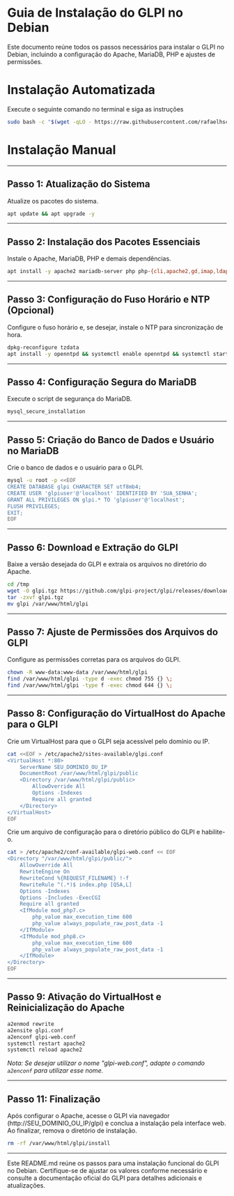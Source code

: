 # Guia de Instalação do GLPI no Debian

Este documento reúne todos os passos necessários para instalar o GLPI no Debian, incluindo a configuração do Apache, MariaDB, PHP e ajustes de permissões. 

# Instalação Automatizada

Execute o seguinte comando no terminal e siga as instruções
```bash
sudo bash -c "$(wget -qLO - https://raw.githubusercontent.com/rafaelhschuh/)"
```


# Instalação Manual
---

## Passo 1: Atualização do Sistema

Atualize os pacotes do sistema.

```bash
apt update && apt upgrade -y
```

---

## Passo 2: Instalação dos Pacotes Essenciais

Instale o Apache, MariaDB, PHP e demais dependências.

```bash
apt install -y apache2 mariadb-server php php-{cli,apache2,gd,imap,ldap,mysql,xml,mbstring,xmlrpc,zip,bcmath,intl,redis} wget unzip
```

---

## Passo 3: Configuração do Fuso Horário e NTP (Opcional)

Configure o fuso horário e, se desejar, instale o NTP para sincronização de hora.

```bash
dpkg-reconfigure tzdata
apt install -y openntpd && systemctl enable openntpd && systemctl start openntpd
```

---

## Passo 4: Configuração Segura do MariaDB

Execute o script de segurança do MariaDB.

```bash
mysql_secure_installation
```

---

## Passo 5: Criação do Banco de Dados e Usuário no MariaDB

Crie o banco de dados e o usuário para o GLPI.

```bash
mysql -u root -p <<EOF
CREATE DATABASE glpi CHARACTER SET utf8mb4;
CREATE USER 'glpiuser'@'localhost' IDENTIFIED BY 'SUA_SENHA';
GRANT ALL PRIVILEGES ON glpi.* TO 'glpiuser'@'localhost';
FLUSH PRIVILEGES;
EXIT;
EOF
```

---

## Passo 6: Download e Extração do GLPI

Baixe a versão desejada do GLPI e extraia os arquivos no diretório do Apache.

```bash
cd /tmp
wget -O glpi.tgz https://github.com/glpi-project/glpi/releases/download/10.0.15/glpi-10.0.15.tgz
tar -zxvf glpi.tgz
mv glpi /var/www/html/glpi
```

---

## Passo 7: Ajuste de Permissões dos Arquivos do GLPI

Configure as permissões corretas para os arquivos do GLPI.

```bash
chown -R www-data:www-data /var/www/html/glpi
find /var/www/html/glpi -type d -exec chmod 755 {} \;
find /var/www/html/glpi -type f -exec chmod 644 {} \;
```

---

## Passo 8: Configuração do VirtualHost do Apache para o GLPI

Crie um VirtualHost para que o GLPI seja acessível pelo domínio ou IP.

```bash
cat <<EOF > /etc/apache2/sites-available/glpi.conf
<VirtualHost *:80>
    ServerName SEU_DOMINIO_OU_IP
    DocumentRoot /var/www/html/glpi/public
    <Directory /var/www/html/glpi/public>
        AllowOverride All
        Options -Indexes
        Require all granted
    </Directory>
</VirtualHost>
EOF
```


Crie um arquivo de configuração para o diretório público do GLPI e habilite-o.

```bash
cat > /etc/apache2/conf-available/glpi-web.conf << EOF
<Directory "/var/www/html/glpi/public/">
    AllowOverride All
    RewriteEngine On
    RewriteCond %{REQUEST_FILENAME} !-f
    RewriteRule ^(.*)$ index.php [QSA,L]
    Options -Indexes
    Options -Includes -ExecCGI
    Require all granted
    <IfModule mod_php7.c>
        php_value max_execution_time 600
        php_value always_populate_raw_post_data -1
    </IfModule>
    <IfModule mod_php8.c>
        php_value max_execution_time 600
        php_value always_populate_raw_post_data -1
    </IfModule>
</Directory>
EOF
```
---

## Passo 9: Ativação do VirtualHost e Reinicialização do Apache

```bash
a2enmod rewrite
a2ensite glpi.conf
a2enconf glpi-web.conf
systemctl restart apache2
systemctl reload apache2
```

*Nota: Se desejar utilizar o nome "glpi-web.conf", adapte o comando `a2enconf` para utilizar esse nome.*

---

## Passo 11: Finalização

Após configurar o Apache, acesse o GLPI via navegador (http://SEU_DOMINIO_OU_IP/glpi) e conclua a instalação pela interface web. Ao finalizar, remova o diretório de instalação.

```bash
rm -rf /var/www/html/glpi/install
```

---

Este README.md reúne os passos para uma instalação funcional do GLPI no Debian. Certifique-se de ajustar os valores conforme necessário e consulte a documentação oficial do GLPI para detalhes adicionais e atualizações.
